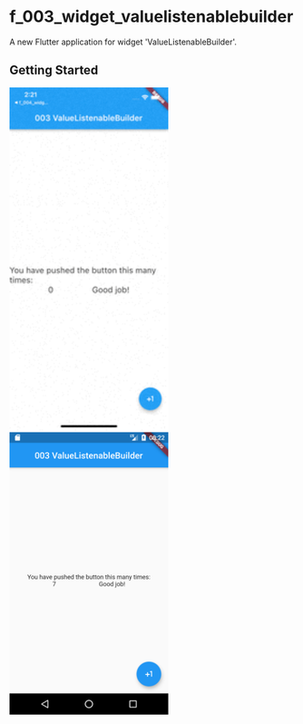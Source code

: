 # f_003_widget_valuelistenablebuilder

A new Flutter application for widget 'ValueListenableBuilder'.

## Getting Started

<img src="doc/image/live.gif" width="280" />

<img src="doc/image/003.png" width="280" />
